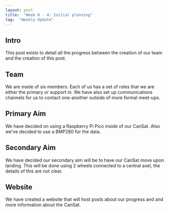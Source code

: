 ```yaml
---
layout: post
title:  "Week 0 - 4: Initial planning"
tag:  "Weekly Update"
---
```

## Intro
This post exists to detail all the progress between the creation of our team and the creation of this post.

## Team
We are made of six members. Each of us has a set of roles that we are either the primary or support in. We have also set up communications channels for us to contact one-another outside of more formal meet-ups.

## Primary Aim
We have decided on using a Raspberry Pi Pico inside of our CanSat. Also we've decided to use a BMP280 for the data.

## Secondary Aim
We have decided our secondary aim will be to have our CanSat move upon landing. This will be done using 2 wheels connected to a central axel, the details of this are not clear.

## Website
We have created a website that will host posts about our progress and and more information about the CanSat. 
